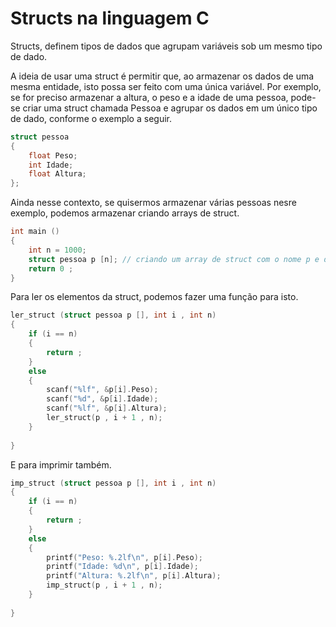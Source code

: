 # Structs na linguagem C

Structs, definem tipos de dados que agrupam variáveis sob um mesmo tipo de dado.

A ideia de usar uma struct é permitir que, ao armazenar os dados de uma mesma entidade, isto possa ser feito com uma única variável. 
Por exemplo, se for preciso armazenar a altura, o peso e a idade de uma pessoa, pode-se criar uma struct chamada Pessoa e agrupar os dados em um único tipo de dado, 
conforme o exemplo a seguir.

```c
struct pessoa
{
    float Peso;   
    int Idade;    
    float Altura; 
};
```

Ainda nesse contexto, se quisermos armazenar várias pessoas nesre exemplo, podemos armazenar criando arrays de struct.

```c
int main ()
{
    int n = 1000;
    struct pessoa p [n]; // criando um array de struct com o nome p e do tipo pessoa de tamanho 1000
    return 0 ;
}
```

Para ler os elementos da struct, podemos fazer uma função para isto.

```c
ler_struct (struct pessoa p [], int i , int n)
{
    if (i == n)
    {
        return ;
    }
    else
    {
        scanf("%lf", &p[i].Peso);
        scanf("%d", &p[i].Idade);
        scanf("%lf", &p[i].Altura);
        ler_struct(p , i + 1 , n);
    }
    
}
```
E para imprimir também.

```c
imp_struct (struct pessoa p [], int i , int n)
{
    if (i == n)
    {
        return ;
    }
    else
    {
        printf("Peso: %.2lf\n", p[i].Peso);
        printf("Idade: %d\n", p[i].Idade);
        printf("Altura: %.2lf\n", p[i].Altura);
        imp_struct(p , i + 1 , n);
    }
    
}
```
